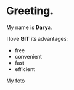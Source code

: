 # Greeting.

My name is **Darya**.

I love **GIT**
its advantages:

- free
- convenient
- fast
- efficient


[My foto](https://wallbox.ru/resize/2560x1440/wallpapers/main2/201726/aktrisa-amerikanskaa12.jpg)
